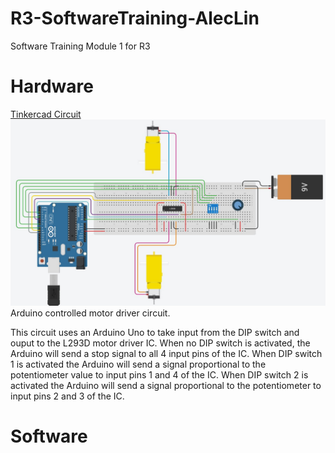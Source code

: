 # R3-SoftwareTraining-AlecLin
Software Training Module 1 for R3

# Hardware
[Tinkercad Circuit](https://www.tinkercad.com/things/4NrpbiozkF0)
![alt text](https://github.com/Linja82/R3-SoftwareTraining-AlecLin/blob/main/Images/Tinkercad%20Software%20Training%201.jpg)
Arduino controlled motor driver circuit.

This circuit uses an Arduino Uno to take input from the DIP switch and ouput to the L293D motor driver IC. When no DIP switch is activated, the Arduino will send a stop signal to all 4 input pins of the IC. When DIP switch 1 is activated the Arduino will send a signal proportional to the potentiometer value to input pins 1 and 4 of the IC. When DIP switch 2 is activated the Arduino will send a signal proportional to the potentiometer to input pins 2 and 3 of the IC.
# Software
